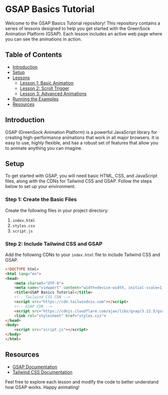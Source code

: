 # GSAP Basics Tutorial

Welcome to the GSAP Basics Tutorial repository! This repository contains a series of lessons designed to help you get started with the GreenSock Animation Platform (GSAP). Each lesson includes an active web page where you can see the animations in action.

## Table of Contents

- [Introduction](#introduction)
- [Setup](#setup)
- [Lessons](#lessons)
  - [Lesson 1: Basic Animation](https://66618a718113c1009206734d--scintillating-caramel-892ffe.netlify.app/)
  - [Lesson 2: Scroll Trigger](https://6662a63131a1e6c792aa487d--ornate-treacle-291a1b.netlify.app/)
  - [Lesson 3: Advanced Animations](#lesson-3-advanced-animations)
- [Running the Examples](#running-the-examples)
- [Resources](#resources)

## Introduction

GSAP (GreenSock Animation Platform) is a powerful JavaScript library for creating high-performance animations that work in all major browsers. It is easy to use, highly flexible, and has a robust set of features that allow you to animate anything you can imagine.

## Setup

To get started with GSAP, you will need basic HTML, CSS, and JavaScript files, along with the CDNs for Tailwind CSS and GSAP. Follow the steps below to set up your environment.

### Step 1: Create the Basic Files

Create the following files in your project directory:

1. `index.html`
2. `styles.css`
3. `script.js`

### Step 2: Include Tailwind CSS and GSAP

Add the following CDNs to your `index.html` file to include Tailwind CSS and GSAP.

```html
<!DOCTYPE html>
<html lang="en">
<head>
    <meta charset="UTF-8">
    <meta name="viewport" content="width=device-width, initial-scale=1.0">
    <title>GSAP Basics Tutorial</title>
    <!-- Tailwind CSS CDN -->    
    <script src="https://cdn.tailwindcss.com"></script>
    <!-- GSAP CDN -->
    <script src="https://cdnjs.cloudflare.com/ajax/libs/gsap/3.12.5/gsap.min.js" integrity="sha512-7eHRwcbYkK4d9g/6tD/mhkf++eoTHwpNM9woBxtPUBWm67zeAfFC+HrdoE2GanKeocly/VxeLvIqwvCdk7qScg==" crossorigin="anonymous" referrerpolicy="no-referrer"></script>
    <link rel="stylesheet" href="styles.css">
</head>
<body>
    <script src="script.js"></script>
</body>
</html>
```

## Resources
- [GSAP Documentation](https://gsap.com/docs/v3/GSAP/)
- [Tailwind CSS Documentation](https://tailwindcss.com/docs/installation)

Feel free to explore each lesson and modify the code to better understand how GSAP works. Happy animating!
